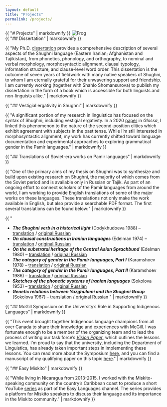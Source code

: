 ```yaml
---
layout: default 
title: "Projects"
permalink: /projects/
---
```


<div class="about-content">
  {{ "# Projects" | markdownify }}

  <img src="https://clintonparker.github.io/assets/images/frog.jpg" alt="Frog" class="about-photo">

  <div class="custom-subheading">
    {{ "## Dissertation" | markdownify }}
  </div>

  {{ "My Ph.D. [dissertation](https://clintonparker.github.io/assets/Thesis.pdf) provides a comprehensive description of several aspects of the Shughni language (Eastern Iranian; Afghanistan and Tajikistan), from phonetics, phonology, and orthography, to nominal and verbal morphology, morphosyntactic alignment, clausal typology, information structure, and clause-level word order. This dissertation is the outcome of seven years of fieldwork with many native speakers of Shughni, to whom I am eternally grateful for their unwavering support and friendship. I am currently working (together with Shahlo Shomansurova) to publish my dissertation in the form of a book which is accessible for both linguists and non-linguists alike." | markdownify }}

  {{ "## Vestigial ergativity in Shughni" | markdownify }}

  {{ "A significant portion of my research in linguistics has focused on the syntax of Shughni, including vestigial ergativity. In a 2020 [paper](https://clintonparker.github.io/assets/Glossa.pdf) in _Glossa_, I linked this phenomenon to the nature of the second-position clitics which exhibit agreement with subjects in the past tense. While I’m still interested in morphosyntactic alignment, my work has currently shifted toward language documentation and experimental approaches to exploring grammatical gender in the Pamir languages." | markdownify }}

  {{ "## Translations of Soviet-era works on Pamir languages" | markdownify }}

  {{ "One of the primary aims of my thesis on Shughni was to synthesize and build upon existing research on Shughni, the majority of which comes from the Soviet period and is available only in Russian or Tajik. As part of an ongoing effort to connect scholars of the Pamir languages from around the world, I am working to provide English translations of some of the major works on these languages. These translations not only make the work available in English, but also provide a searchable PDF format. The first several translations can be found below:" | markdownify }}

  {{ "
  - ***The Shughni verb in a historical light*** (Dodykhudoeva 1988) &ndash; [translation](https://clintonparker.github.io/assets/translations/Dodykhudoeva_1988_En.pdf) / [original Russian](https://clintonparker.github.io/assets/translations/Dodykhudoeva_1988_Russ.pdf)
  - ***On clausal constructions in Iranian languages*** (Edelman 1974) &ndash; [translation](https://clintonparker.github.io/assets/translations/Edelman_1974_En.pdf) / [original Russian](https://clintonparker.github.io/assets/translations/Edelman_1974_Russ.pdf)
  - ***On the substratal heritage of the Central Asian Sprachbund*** (Edelman 1980) &ndash; [translation](https://clintonparker.github.io/assets/translations/Edelman_1980_En.pdf) / [original Russian](https://clintonparker.github.io/assets/translations/Edelman_1980_Russ.pdf)
  - ***The category of gender in the Pamir languages, Part I*** (Karamshoev 1978) &ndash; [translation](https://clintonparker.github.io/assets/translations/Karamshoev_1978_En.pdf) / [original Russian](https://clintonparker.github.io/assets/translations/Karamshoev_1978_Russ.pdf)
  - ***The category of gender in the Pamir languages, Part II*** (Karamshoev 1986) &ndash; [translation](https://clintonparker.github.io/assets/translations/Karamshoev_1986_En.pdf) / [original Russian](https://clintonparker.github.io/assets/translations/Karamshoev_1986_Russ_.pdf)
  - ***Sketches of the phonetic systems of Iranian languages*** (Sokolova 1953) &ndash; [translation](https://clintonparker.github.io/assets/translations/Sokolova_1953_En.pdf) / [original Russian](https://clintonparker.github.io/assets/translations/Sokolova_1953_Russ.pdf)
  - ***Genetic relations between Yazghulami and the Shughni Group*** (Sokolova 1967) &ndash; [translation](https://clintonparker.github.io/assets/translations/Sokolova_1967_En.pdf) / [original Russian](https://clintonparker.github.io/assets/translations/Sokolova_1967_Russ.pdf)
  " | markdownify }}

  {{ "## McGill Symposium on the University’s Role in Supporting Indigenous Languages" | markdownify }}

  {{ "This event brought together Indigenous language champions from all over Canada to share their knowledge and experiences with McGill. I was fortunate enough to be a member of the organizing team and to lead the process of writing our task force’s [_Vision Paper_](https://clintonparker.github.io/assets/visionPaper.pdf), which outlines the lessons we learned. I’m proud to say that the university, including the Department of Linguistics, has already taken important steps in implementing these lessons. You can read more about the Symposium [here](https://www.mcgill.ca/dise/mcgill-supporting-indigenous-languages052018), and you can find a manuscript of my qualifying paper on this topic [here](https://clintonparker.github.io/assets/qualifyingPaper.pdf)." | markdownify }}

  {{ "## Easy Miskito" | markdownify }}

  {{ "While living in Nicaragua from 2013-2015, I worked with the Miskito-speaking community on the country’s Caribbean coast to produce a short YouTube [series](https://www.youtube.com/playlist?list=PLA5UIoabheFMxMQceWAA8-Wm5lv1n8-ap) as part of the Easy Languages channel. The series provides a platform for Miskito speakers to discuss their language and its importance in the Miskito community." | markdownify }}
</div>


